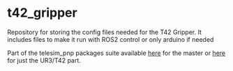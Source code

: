 # t42_gripper

Repository for storing the config files needed for the T42 Gripper. It includes files to make it run with ROS2 control or only arduino if needed

Part of the telesim_pnp packages suite available [here](https://github.com/09ubberboy90/telesim_pnp.git) for the master or [here](https://github.com/09ubberboy90/telesim_pnp_ur.git) for just the UR3/T42 part.
